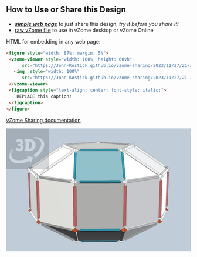 
## How to Use or Share this Design

 - [***simple web page***](<https://John-Kostick.github.io/vzome-sharing/2023/11/27/21-35-03-J38-Elongated--Orthobicupola-60-gon/>) to just share this design; *try it before you share it!*
 - [raw vZome file](<https://raw.githubusercontent.com/John-Kostick/vzome-sharing/main/2023/11/27/21-35-03-J38-Elongated--Orthobicupola-60-gon/J38-Elongated--Orthobicupola-60-gon.vZome>) to use in vZome desktop or vZome Online
 
 HTML for embedding in any web page:
 ```html
<figure style="width: 87%; margin: 5%">
  <vzome-viewer style="width: 100%; height: 60vh"
       src="https://John-Kostick.github.io/vzome-sharing/2023/11/27/21-35-03-J38-Elongated--Orthobicupola-60-gon/J38-Elongated--Orthobicupola-60-gon.vZome" >
    <img  style="width: 100%"
       src="https://John-Kostick.github.io/vzome-sharing/2023/11/27/21-35-03-J38-Elongated--Orthobicupola-60-gon/J38-Elongated--Orthobicupola-60-gon.png" >
  </vzome-viewer>
  <figcaption style="text-align: center; font-style: italic;">
     REPLACE this caption!
  </figcaption>
</figure>
 ```

[vZome Sharing documentation](https://vzome.github.io/vzome/sharing.html#how-it-works)

![Image](<J38-Elongated--Orthobicupola-60-gon.png>)

